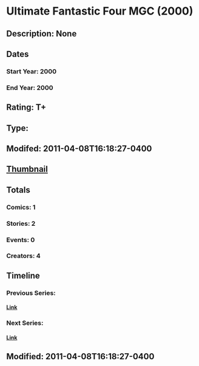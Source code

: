 # Ultimate Fantastic Four MGC (2000)
## Description: None
## Dates
### Start Year: 2000
### End Year: 2000
## Rating: T+
## Type: 
## Modifed: 2011-04-08T16:18:27-0400
## [Thumbnail](http://i.annihil.us/u/prod/marvel/i/mg/b/40/image_not_available.jpg)
## Totals
### Comics: 1
### Stories: 2
### Events: 0
### Creators: 4
## Timeline
### Previous Series: 
#### [Link]()
### Next Series: 
#### [Link]()
## Modified: 2011-04-08T16:18:27-0400
